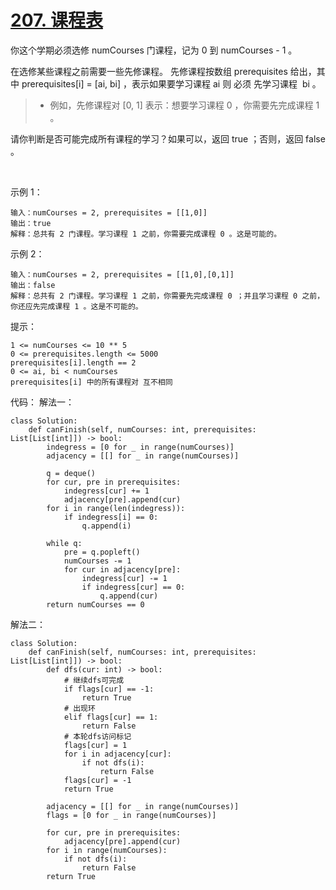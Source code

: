 # [207. 课程表](https://leetcode-cn.com/problems/course-schedule/)

你这个学期必须选修 numCourses 门课程，记为 0 到 numCourses - 1 。

在选修某些课程之前需要一些先修课程。 先修课程按数组 prerequisites 给出，其中 prerequisites[i] = [ai, bi] ，表示如果要学习课程 ai 则 必须 先学习课程  bi 。

>- 例如，先修课程对 [0, 1] 表示：想要学习课程 0 ，你需要先完成课程 1 。

请你判断是否可能完成所有课程的学习？如果可以，返回 true ；否则，返回 false 。

 

示例 1：
```
输入：numCourses = 2, prerequisites = [[1,0]]
输出：true
解释：总共有 2 门课程。学习课程 1 之前，你需要完成课程 0 。这是可能的。
```
示例 2：
```
输入：numCourses = 2, prerequisites = [[1,0],[0,1]]
输出：false
解释：总共有 2 门课程。学习课程 1 之前，你需要先完成​课程 0 ；并且学习课程 0 之前，你还应先完成课程 1 。这是不可能的。
```

提示：
```
1 <= numCourses <= 10 ** 5
0 <= prerequisites.length <= 5000
prerequisites[i].length == 2
0 <= ai, bi < numCourses
prerequisites[i] 中的所有课程对 互不相同
```
代码：
解法一：
```python3
class Solution:
    def canFinish(self, numCourses: int, prerequisites: List[List[int]]) -> bool:
        indegress = [0 for _ in range(numCourses)]
        adjacency = [[] for _ in range(numCourses)]
        
        q = deque()
        for cur, pre in prerequisites:
            indegress[cur] += 1
            adjacency[pre].append(cur)
        for i in range(len(indegress)):
            if indegress[i] == 0:
                q.append(i)
        
        while q:
            pre = q.popleft()
            numCourses -= 1
            for cur in adjacency[pre]:
                indegress[cur] -= 1
                if indegress[cur] == 0:
                    q.append(cur)
        return numCourses == 0
```
解法二：
```python3
class Solution:
    def canFinish(self, numCourses: int, prerequisites: List[List[int]]) -> bool:
        def dfs(cur: int) -> bool:
            # 继续dfs可完成
            if flags[cur] == -1:
                return True
            # 出现环
            elif flags[cur] == 1:
                return False
            # 本轮dfs访问标记
            flags[cur] = 1
            for i in adjacency[cur]:
                if not dfs(i):
                    return False
            flags[cur] = -1
            return True

        adjacency = [[] for _ in range(numCourses)]
        flags = [0 for _ in range(numCourses)]

        for cur, pre in prerequisites:
            adjacency[pre].append(cur)
        for i in range(numCourses):
            if not dfs(i):
                return False
        return True
```